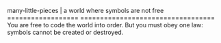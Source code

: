 many-little-pieces | a world where symbols are not free
==================   ==================================
You are free to code the world into order. But you must obey one law: symbols cannot be created or destroyed.
